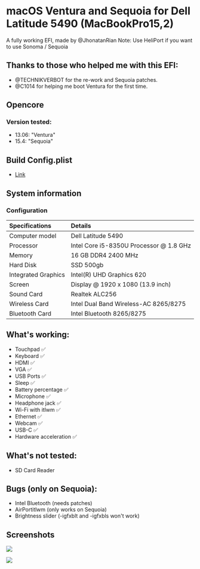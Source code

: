 # macOS Ventura and Sequoia for Dell Latitude 5490 (MacBookPro15,2)

A fully working EFI, made by @JhonatanRian
Note: Use HeliPort if you want to use Sonoma / Sequoia
## Thanks to those who helped me with this EFI:
  - @TECHNIKVERBOT for the re-work and Sequoia patches.
  - @C1014 for helping me boot Ventura for the first time.

## Opencore
### Version tested:
  - 13.06: "Ventura"
  - 15.4: "Sequoia"

## Build Config.plist
 - [Link](https://dortania.github.io/OpenCore-Install-Guide/config-laptop.plist/kaby-lake.html)

## System information

### Configuration

| Specifications      | Details                                          |
| :---                |:---                                              |
| Computer model      | Dell Latitude 5490                               |
| Processor           | Intel Core i5-8350U Processor @ 1.8 GHz          |
| Memory              | 16 GB DDR4 2400 MHz                              |
| Hard Disk           | SSD 500gb                                        |
| Integrated Graphics | Intel(R) UHD Graphics 620                        |
| Screen              | Display @ 1920 x 1080 (13.9 inch)                |
| Sound Card          | Realtek ALC256                                   |
| Wireless Card       | Intel Dual Band Wireless-AC 8265/8275            |
| Bluetooth Card      | Intel Bluetooth 8265/8275                        |

## What's working:
  - Touchpad                       ✅
  - Keyboard                       ✅
  - HDMI                           ✅
  - VGA                            ✅
  - USB Ports                      ✅
  - Sleep                          ✅
  - Battery percentage             ✅
  - Microphone                     ✅
  - Headphone jack                 ✅
  - Wi-Fi with itlwm               ✅
  - Ethernet                       ✅
  - Webcam                         ✅
  - USB-C                          ✅
  - Hardware acceleration          ✅

## What's not tested:
  - SD Card Reader

## Bugs (only on Sequoia):
  - Intel Bluetooth (needs patches)
  - AirPortitlwm (only works on Sequoia)
  - Brightness slider (-igfxblt and -igfxbls won't work)

## Screenshots
![](https://github.com/JhonatanRian/EFI_DELL_LATITUDE_5490/blob/main/screenshots/iScreen%20Shoter%20-%20Terminal%20-%20240130234633.png?raw=true)

![](https://github.com/JhonatanRian/EFI_DELL_LATITUDE_5490/blob/main/screenshots/iScreen%20Shoter%20-%20Monitor%20de%20Atividade%20-%20240130235025.png?raw=true)

